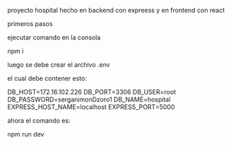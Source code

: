 proyecto hospital hecho en backend con expreess y en frontend con react

primeros pasos

ejecutar comando en la consola

npm i

luego se debe crear el archivo .env

el cual debe contener esto:

DB_HOST=172.16.102.226
DB_PORT=3306
DB_USER=root
DB_PASSWORD=serganimonDzoro1
DB_NAME=hospital
EXPRESS_HOST_NAME=localhost
EXPRESS_PORT=5000

ahora el comando es:

npm run dev